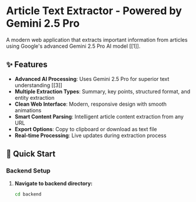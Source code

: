 # Article Text Extractor - Powered by Gemini 2.5 Pro

A modern web application that extracts important information from articles using Google's advanced Gemini 2.5 Pro AI model [[1]].

## ✨ Features

- **Advanced AI Processing**: Uses Gemini 2.5 Pro for superior text understanding [[3]]
- **Multiple Extraction Types**: Summary, key points, structured format, and entity extraction
- **Clean Web Interface**: Modern, responsive design with smooth animations
- **Smart Content Parsing**: Intelligent article content extraction from any URL
- **Export Options**: Copy to clipboard or download as text file
- **Real-time Processing**: Live updates during extraction process

## 🚀 Quick Start

### Backend Setup

1. **Navigate to backend directory:**
   ```bash
   cd backend

